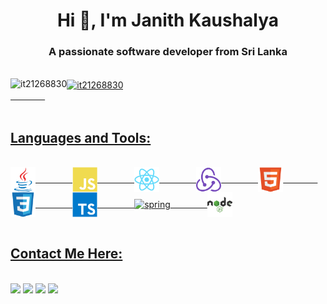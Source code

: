 <h1 align="center">Hi 👋, I'm Janith Kaushalya</h1>
<h3 align="center">A passionate software developer from Sri Lanka</h3>
<br>
<div>
  <a href="https://github.com/IT21268830">
    <img align="left" src="https://github-readme-stats.vercel.app/api?username=IT21268830&show_icons=true&locale=en&theme=highcontrast&count_private=true&count_public=true" alt="it21268830" />
   <img align="center" src="https://github-readme-stats.vercel.app/api/top-langs?username=it21268830&show_icons=true&locale=en&layout=compact&theme=highcontrast" alt="it21268830" />
</div>
&nbsp;&nbsp;&nbsp;&nbsp;&nbsp;&nbsp;&nbsp;&nbsp;&nbsp;&nbsp;&nbsp;&nbsp;&nbsp;&nbsp;
<br><br>
    
## Languages and Tools:

<div style="display: inline_block"><br>
  <img src="https://raw.githubusercontent.com/devicons/devicon/master/icons/java/java-original.svg" alt="java" width="40" height="40" align="center"/>
  &nbsp;&nbsp;&nbsp;&nbsp;&nbsp;&nbsp;&nbsp;&nbsp;&nbsp;&nbsp;&nbsp;&nbsp;&nbsp;
  <img height="40" align="center" alt="Erica-Js" height="30" width="40" src="https://raw.githubusercontent.com/devicons/devicon/master/icons/javascript/javascript-plain.svg">
 &nbsp;&nbsp;&nbsp;&nbsp;&nbsp;&nbsp;&nbsp;&nbsp;&nbsp;&nbsp;&nbsp;&nbsp;&nbsp;
  <img height="40" align="center" alt="Erica-React" height="30" width="40" src="https://raw.githubusercontent.com/devicons/devicon/master/icons/react/react-original.svg">
 &nbsp;&nbsp;&nbsp;&nbsp;&nbsp;&nbsp;&nbsp;&nbsp;&nbsp;&nbsp;&nbsp;&nbsp;&nbsp;
  <img height="40" align="center" alt="Erica-Redux" height="30" width="40" src="https://raw.githubusercontent.com/devicons/devicon/master/icons/redux/redux-original.svg">
 &nbsp;&nbsp;&nbsp;&nbsp;&nbsp;&nbsp;&nbsp;&nbsp;&nbsp;&nbsp;&nbsp;&nbsp;&nbsp;
  <img height="40" align="center" alt="Erica-HTML" height="30" width="40" src="https://raw.githubusercontent.com/devicons/devicon/master/icons/html5/html5-original.svg">
 &nbsp;&nbsp;&nbsp;&nbsp;&nbsp;&nbsp;&nbsp;&nbsp;&nbsp;&nbsp;&nbsp;&nbsp;&nbsp;
  <img height="40" align="center" alt="Erica-CSS" height="30" width="40" src="https://raw.githubusercontent.com/devicons/devicon/master/icons/css3/css3-original.svg">
  &nbsp;&nbsp;&nbsp;&nbsp;&nbsp;&nbsp;&nbsp;&nbsp;&nbsp;&nbsp;&nbsp;&nbsp;&nbsp;
  <img width="40" height="40" align="center" alt="typescript" src="https://raw.githubusercontent.com/devicons/devicon/master/icons/typescript/typescript-original.svg"/>
  &nbsp;&nbsp;&nbsp;&nbsp;&nbsp;&nbsp;&nbsp;&nbsp;&nbsp;&nbsp;&nbsp;&nbsp;&nbsp;
  <img src="https://www.vectorlogo.zone/logos/springio/springio-icon.svg" alt="spring" width="40" height="40" align="center" />
  &nbsp;&nbsp;&nbsp;&nbsp;&nbsp;&nbsp;&nbsp;&nbsp;&nbsp;&nbsp;&nbsp;&nbsp;&nbsp;
  <img src="https://raw.githubusercontent.com/devicons/devicon/master/icons/nodejs/nodejs-original-wordmark.svg" alt="nodejs" width="40" height="40" align="center"/>
  </br><br>

## Contact Me Here:
<br>
<div> 
  <a href="https://www.linkedin.com/in/janith-kaushalya-933917216" target="_blank"><img src="https://img.shields.io/badge/-LinkedIn-%230077B5?style=for-the-badge&logo=linkedin&logoColor=white" target="_blank"></a> 
  <a href="https://twitter.com/j_kaushalya_?t=qUwRORrYvyU7vvTz8JGMAA&s=09" target="_blank"><img src="https://img.shields.io/badge/-Twitter-%23EA4335?style=for-the-badge&logo=youtube&logoColor=white" target="_blank"></a>
  <a href="https://instagram.com/j.kaushalya?igshid=ZDdkNTZiNTM=" target="_blank"><img src="https://img.shields.io/badge/-Instagram-%23E4405F?style=for-the-badge&logo=instagram&logoColor=white" target="_blank"></a>
  <a href = "mailto: it21268830@my.sliit.lk"><img src="https://img.shields.io/badge/-Gmail-%23333?style=for-the-badge&logo=gmail&logoColor=white" target="_blank"></a>
 </br>
</br>
</div>

